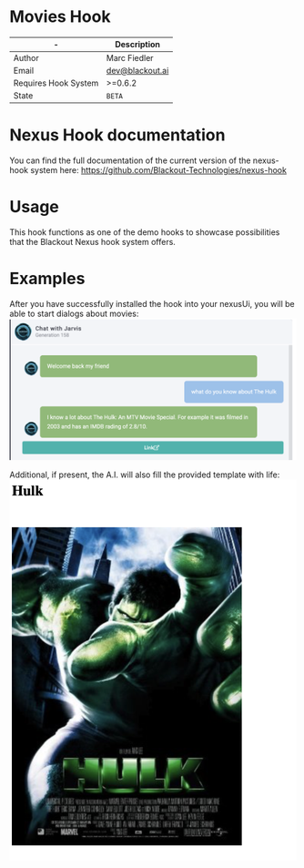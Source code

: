 # Movies Hook

|-|Description
|---|---|
|Author|Marc Fiedler|
|Email|dev@blackout.ai|
|Requires Hook System|>=0.6.2|
|State|`BETA`|

# Nexus Hook documentation

You can find the full documentation of the current version of the nexus-hook system here:
https://github.com/Blackout-Technologies/nexus-hook

# Usage

This hook functions as one of the demo hooks to showcase possibilities that the Blackout Nexus hook system offers.

# Examples

After you have successfully installed the hook into your nexusUi, you will be able to start dialogs about movies:
![Screenshot1](/img/screenshot1.png?raw=true "Dialog")

Additional, if present, the A.I. will also fill the provided template with life:
![Screenshot1](/img/screenshot2.png?raw=true "Template")

